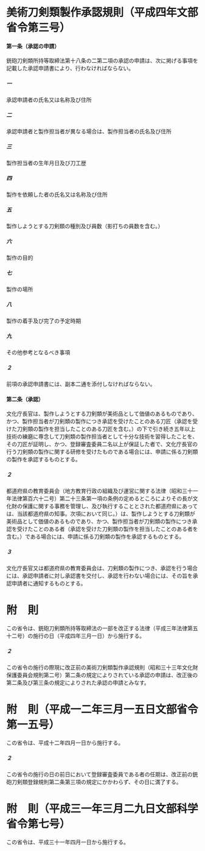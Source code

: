# 美術刀剣類製作承認規則（平成四年文部省令第三号）
#### 第一条（承認の申請）
銃砲刀剣類所持等取締法第十八条の二第二項の承認の申請は、次に掲げる事項を記載した承認申請書により、行わなければならない。
##### 一
承認申請者の氏名又は名称及び住所
##### 二
承認申請者と製作担当者が異なる場合は、製作担当者の氏名及び住所
##### 三
製作担当者の生年月日及び刀工歴
##### 四
製作を依頼した者の氏名又は名称及び住所
##### 五
製作しようとする刀剣類の種別及び員数（影打ちの員数を含む。）
##### 六
製作の目的
##### 七
製作の場所
##### 八
製作の着手及び完了の予定時期
##### 九
その他参考となるべき事項
##### ２
前項の承認申請書には、副本二通を添付しなければならない。
#### 第二条（承認）
文化庁長官は、製作しようとする刀剣類が美術品として価値のあるものであり、かつ、製作担当者が刀剣類の製作につき承認を受けたことのある刀匠（承認を受けた刀剣類の製作を担当したことのある刀匠を含む。）の下で引き続き五年以上技術の練磨に専念して刀剣類の製作担当者として十分な技術を習得したことを、その刀匠が証明し、かつ、登録審査委員二名以上が保証した者で、文化庁長官の行う刀剣類の製作に関する研修を受けたものである場合には、申請に係る刀剣類の製作を承認するものとする。
##### ２
都道府県の教育委員会（地方教育行政の組織及び運営に関する法律（昭和三十一年法律第百六十二号）第二十三条第一項の条例の定めるところによりその長が文化財の保護に関する事務を管理し、及び執行することとされた都道府県にあっては、当該都道府県の知事。次項において同じ。）は、製作しようとする刀剣類が美術品として価値のあるものであり、かつ、製作担当者が刀剣類の製作につき承認を受けたことのある者（承認を受けた刀剣類の製作を担当したことのある者を含む。）である場合には、申請に係る刀剣類の製作を承認するものとする。
##### ３
文化庁長官又は都道府県の教育委員会は、刀剣類の製作につき、承認を行う場合には、承認申請者に対し承認書を交付し、承認を行わない場合には、その旨を承認申請者に通知するものとする。
# 附　則
この省令は、銃砲刀剣類所持等取締法の一部を改正する法律（平成三年法律第五十二号）の施行の日（平成四年三月一日）から施行する。
##### ２
この省令の施行の際現に改正前の美術刀剣類製作承認規則（昭和三十三年文化財保護委員会規則第二号）第二条の規定によりされている承認の申請は、改正後の第二条及び第三条の規定によりされた承認の申請とみなす。
# 附　則（平成一二年三月一五日文部省令第一五号）
この省令は、平成十二年四月一日から施行する。
##### ２
この省令の施行の日の前日において登録審査委員である者の任期は、改正前の銃砲刀剣類登録規則第二条第三項の規定にかかわらず、その日に満了する。
# 附　則（平成三一年三月二九日文部科学省令第七号）
この省令は、平成三十一年四月一日から施行する。
